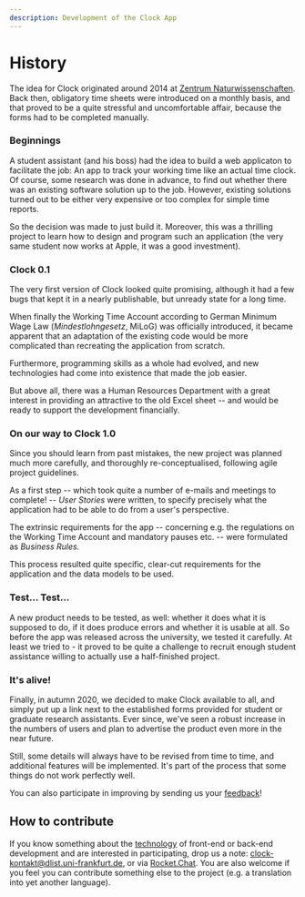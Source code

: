 ```yaml
---
description: Development of the Clock App
---
```


# History

The idea for Clock originated around 2014 at [Zentrum Naturwissenschaften](https://www.starkerstart.uni-frankfurt.de/38922940/ZNWK). Back then, obligatory time sheets were introduced on a monthly basis, and that proved to be a quite stressful and uncomfortable affair, because the forms had to be completed manually.

### Beginnings

A student assistant (and his boss) had the idea to build a web applicaton to facilitate the job: An app to track your working time like an actual time clock. Of course, some research was done in advance, to find out whether there was an existing software solution up to the job. However, existing solutions turned out to be either very expensive or too complex for simple time reports.

So the decision was made to just build it. Moreover, this was a thrilling project to learn how to design and program such an application (the very same student now works at Apple, it was a good investment).

### Clock 0.1

The very first version of Clock looked quite promising, although it had a few bugs that kept it in a nearly publishable, but unready state for a long time.

When finally the Working Time Account according to German Minimum Wage Law (_Mindestlohngesetz_, MiLoG) was officially introduced, it became apparent that an adaptation of the existing code would be more complicated than recreating the application from scratch.

Furthermore, programming skills as a whole had evolved, and new technologies had come into existence that made the job easier.

But above all, there was a Human Resources Department with a great interest in providing an attractive to the old Excel sheet -- and would be ready to support the development financially.

### On our way to Clock 1.0

Since you should learn from past mistakes, the new project was planned much more carefully, and thoroughly re-conceptualised, following agile project guidelines.

As a first step -- which took quite a number of e-mails and meetings to complete! -- _User Stories_ were written, to specify precisely what the application had to be able to do from a user's perspective.

The extrinsic requirements for the app -- concerning e.g. the regulations on the Working Time Account and mandatory pauses etc. -- were formulated as _Business Rules._

This process resulted quite specific, clear-cut requirements for the application and the data models to be used.

### Test... Test...

A new product needs to be tested, as well: whether it does what it is supposed to do, if it does produce errors and whether it is usable at all. So before the app was released across the university, we tested it carefully. At least we tried to - it proved to be quite a challenge to recruit enough student assistance willing to actually use a half-finished project.

### It's alive!

Finally, in autumn 2020, we decided to make Clock available to all, and simply put up a link next to the established forms provided for student or graduate research assistants. Ever since, we've seen a robust increase in the numbers of users and plan to advertise the product even more in the near future.

Still, some details will always have to be revised from time to time, and additional features will be implemented. It's part of the process that some things do not work perfectly well.

You can also participate in improving by sending us your [feedback](file:///C:\Users\trueper\Documents\Handbuch%20CLOCK%20Uebers\how2feedback.md)!

## How to contribute

If you know something about the [technology](file:///C:\Users\trueper\Documents\Handbuch%20CLOCK%20Uebers\technical.md) of front-end or back-end development and are interested in participating, drop us a note: [clock-kontakt@dlist.uni-frankfurt.de](mailto:clock-kontakt@dlist.uni-frankfurt.de), or via [Rocket.Chat](https://chat.studiumdigitale.uni-frankfurt.de/channel/clock_user). You are also welcome if you feel you can contribute something else to the project (e.g. a translation into yet another language).
